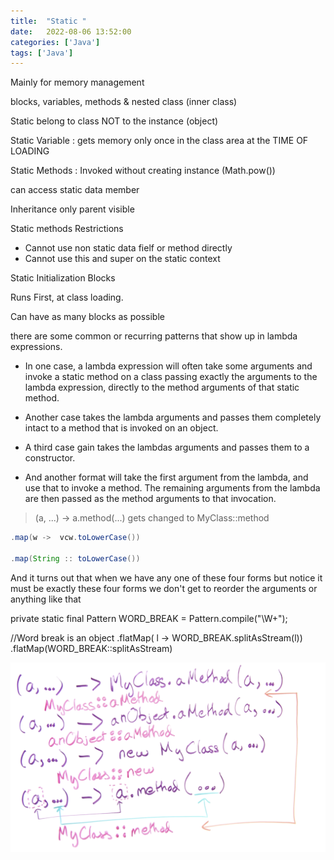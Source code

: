 ```yaml
---
title:  "Static "
date:   2022-08-06 13:52:00
categories: ['Java']
tags: ['Java']
---
```


Mainly for memory management

blocks, variables, methods & nested class (inner class)

Static belong to class NOT to the instance (object)

Static Variable : gets memory only once in the class area at the TIME OF LOADING

Static Methods : Invoked without creating instance (Math.pow())

can access static data member

Inheritance only parent visible

Static methods Restrictions

* Cannot use non static data fielf or method directly
* Cannot use this and super on the static context

Static Initialization Blocks

Runs First, at class loading.

Can have as many blocks as possible 


there are some common or recurring patterns that show up in lambda expressions.

- In one case, a lambda expression will often take some arguments and invoke a static method on a class passing exactly
  the arguments to the lambda expression, directly to the method arguments of that static method.

- Another case takes the lambda arguments and passes them completely intact to a method that is invoked on an object.

- A third case gain takes the lambdas arguments and passes them to a constructor.

- And another format will take the first argument from the lambda, and use that to invoke a method. The remaining
  arguments from the lambda are then passed as the method arguments to that invocation.

> (a, ...) -> a.method(...) gets changed to
> MyClass::method

```java
.map(w ->  vcw.toLowerCase())

.map(String :: toLowerCase())
```

And it turns out that when we have any one of these four forms but notice it must be exactly these four forms we don't
get to reorder the arguments or anything like that

private static final Pattern WORD_BREAK = Pattern.compile("\\W+");

//Word break is an object .flatMap( l -> WORD_BREAK.splitAsStream(l))
.flatMap(WORD_BREAK::splitAsStream)

![pic](https://github.com/nitinkc/JavaConcepts/blob/master/Java8/src/main/java/com/nitin/zRevisionsSep2020/f6moreSyntax/static-methods.png?raw=true)